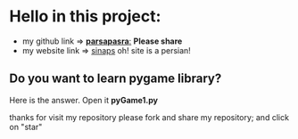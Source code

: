 # Hello in this project:
- my github link => [__parsapasra__:](https://github.com/parsapasra) __Please share__
- my website link => [sinaps](https://parsapasra.github.io/sinaps.ir/home.html) oh! site is a persian!
## Do you want to learn pygame library?

Here is the answer. Open it __pyGame1.py__ 

thanks for visit my repository please fork and share my repository; and click on "star" 


